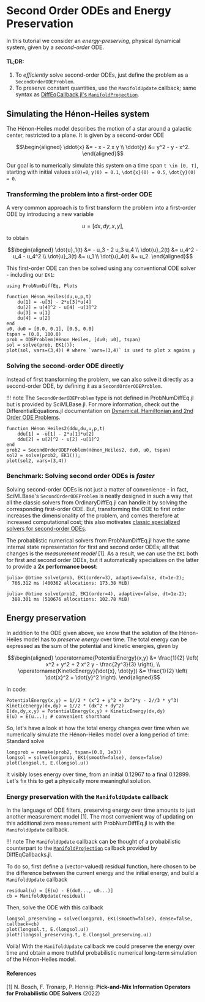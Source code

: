 # Second Order ODEs and Energy Preservation
In this tutorial we consider an _energy-preserving_, physical dynamical system, given by a _second-order_ ODE.


#### TL;DR:
1. To _efficiently_ solve second-order ODEs, just define the problem as a `SecondOrderODEProblem`.
2. To preserve constant quantities, use the `ManifoldUpdate` callback; same syntax as
   [DiffEqCallback.jl's `ManifoldProjection`](https://diffeq.sciml.ai/stable/features/callback_library/#Manifold-Conservation-and-Projection).


## Simulating the Hénon-Heiles system
The Hénon-Heiles model describes the motion of a star around a galactic center, restricted to a plane.
It is given by a second-order ODE
```math
\begin{aligned}
\ddot{x} &= - x - 2 x y \\
\ddot{y} &= y^2 - y - x^2.
\end{aligned}
```
Our goal is to numerically simulate this system on a time span
``t \in [0, T]``, starting with initial values
``x(0)=0``, ``y(0) = 0.1``, ``\dot{x}(0) = 0.5``, ``\dot{y}(0) = 0``.


### Transforming the problem into a first-order ODE
A very common approach is to first transform the problem into a first-order ODE by introducing a new variable
```math
u = [dx,dy,x,y],
```
to obtain
```math
\begin{aligned}
\dot{u}_1(t) &= - u_3 - 2 u_3 u_4 \\
\dot{u}_2(t) &= u_4^2 - u_4 - u_4^2 \\
\dot{u}_3(t) &= u_1 \\
\dot{u}_4(t) &= u_2.
\end{aligned}
```

This first-order ODE can then be solved using any conventional ODE solver - including our `EK1`:

```@example 2
using ProbNumDiffEq, Plots

function Hénon_Heiles(du,u,p,t)
    du[1] = -u[3] - 2*u[3]*u[4]
    du[2] = u[4]^2 - u[4] -u[3]^2
    du[3] = u[1]
    du[4] = u[2]
end
u0, du0 = [0.0, 0.1], [0.5, 0.0]
tspan = (0.0, 100.0)
prob = ODEProblem(Hénon_Heiles, [du0; u0], tspan)
sol = solve(prob, EK1());
plot(sol, vars=(3,4)) # where `vars=(3,4)` is used to plot x agains y
```

### Solving the second-order ODE directly
Instead of first transforming the problem, we can also solve it directly as a second-order ODE, by defining it as a `SecondOrderODEProblem`.

!!! note
    The `SecondOrderODEProblem` type is not defined in ProbNumDiffEq.jl but is provided by SciMLBase.jl.
    For more information, check out the DifferentialEquations.jl documentation on [Dynamical, Hamiltonian and 2nd Order ODE Problems](https://diffeq.sciml.ai/stable/types/dynamical_types/).

```@example 2
function Hénon_Heiles2(ddu,du,u,p,t)
    ddu[1] = -u[1] - 2*u[1]*u[2]
    ddu[2] = u[2]^2 - u[2] -u[1]^2
end
prob2 = SecondOrderODEProblem(Hénon_Heiles2, du0, u0, tspan)
sol2 = solve(prob2, EK1());
plot(sol2, vars=(3,4))
```

### Benchmark: Solving second order ODEs is _faster_
Solving second-order ODEs is not just a matter of convenience - in fact, SciMLBase's `SecondOrderODEProblem` is neatly designed in such a way that all the classic solvers from OrdinaryDiffEq.jl can handle it by solving the corresponding first-order ODE.
But, transforming the ODE to first order increases the dimensionality of the problem, and comes therefore at increased computational cost; this also motivates [classic specialized solvers for second-order ODEs](https://diffeq.sciml.ai/stable/solvers/dynamical_solve/).

The probablistic numerical solvers from ProbNumDiffEq.jl have the same internal state representation for first and second order ODEs; all that changes is the _measurement model_ [1].
As a result, we can use the `EK1` both for first and second order ODEs, but it automatically specializes on the latter to provide a __2x performance boost__:
```
julia> @btime solve(prob, EK1(order=3), adaptive=false, dt=1e-2);
  766.312 ms (400362 allocations: 173.38 MiB)

julia> @btime solve(prob2, EK1(order=4), adaptive=false, dt=1e-2);
  388.301 ms (510676 allocations: 102.78 MiB)
```


## Energy preservation
In addition to the ODE given above, we know that the solution of the Hénon-Heiles model has to _preserve energy_ over time.
The total energy can be expressed as the sum of the potential and kinetic energies, given by
```math
\begin{aligned}
\operatorname{PotentialEnergy}(x,y) &= \frac{1}{2} \left( x^2 + y^2 + 2 x^2 y - \frac{2y^3}{3} \right), \\
\operatorname{KineticEnergy}(\dot{x}, \dot{y}) &= \frac{1}{2} \left( \dot{x}^2 + \dot{y}^2 \right).
\end{aligned}
```

In code:
```@example 2
PotentialEnergy(x,y) = 1//2 * (x^2 + y^2 + 2x^2*y - 2//3 * y^3)
KineticEnergy(dx,dy) = 1//2 * (dx^2 + dy^2)
E(dx,dy,x,y) = PotentialEnergy(x,y) + KineticEnergy(dx,dy)
E(u) = E(u...); # convenient shorthand
```

So, let's have a look at how the total energy changes over time when we numerically simulate the Hénon-Heiles model over a long period of time:
Standard solve
```@example 2
longprob = remake(prob2, tspan=(0.0, 1e3))
longsol = solve(longprob, EK1(smooth=false), dense=false)
plot(longsol.t, E.(longsol.u))
```
It visibly loses energy over time, from an initial 0.12967 to a final 0.12899.
Let's fix this to get a physically more meaningful solution.

### Energy preservation with the `ManifoldUpdate` callback
In the language of ODE filters, preserving energy over time amounts to just another measurement model [1].
The most convenient way of updating on this additional zero measurement with ProbNumDiffEq.jl is with the `ManifoldUpdate` callback.

!!! note
    The `ManifoldUpdate` callback can be thought of a probabilistic counterpart to the [`ManifoldProjection`](https://diffeq.sciml.ai/stable/features/callback_library/#Manifold-Conservation-and-Projection) callback provided by DiffEqCallbacks.jl.

To do so, first define a (vector-valued) residual function, here chosen to be the difference between the current energy and the initial energy, and build a `ManifoldUpdate` callback
```@example 2
residual(u) = [E(u) - E(du0..., u0...)]
cb = ManifoldUpdate(residual)
```

Then, solve the ODE with this callback
```@example 2
longsol_preserving = solve(longprob, EK1(smooth=false), dense=false, callback=cb)
plot(longsol.t, E.(longsol.u))
plot!(longsol_preserving.t, E.(longsol_preserving.u))
```

Voilà! With the `ManifoldUpdate` callback we could preserve the energy over time and obtain a more truthful probabilistic numerical long-term simulation of the Hénon-Heiles model.


#### References
[1] N. Bosch, F. Tronarp, P. Hennig: **Pick-and-Mix Information Operators for Probabilistic ODE Solvers** (2022)
